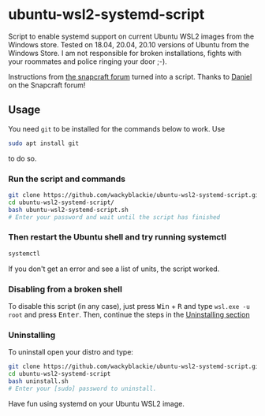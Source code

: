 # ubuntu-wsl2-systemd-script
Script to enable systemd support on current Ubuntu WSL2 images from the Windows store. 
Tested on 18.04, 20.04, 20.10 versions of Ubuntu from the Windows Store.
I am not responsible for broken installations, fights with your roommates and police ringing your door ;-).

Instructions from [the snapcraft forum](https://forum.snapcraft.io/t/running-snaps-on-wsl2-insiders-only-for-now/13033) turned into a script. Thanks to [Daniel](https://forum.snapcraft.io/u/daniel) on the Snapcraft forum! 

## Usage
You need ```git``` to be installed for the commands below to work. Use
```sh
sudo apt install git
```
to do so.
### Run the script and commands
```sh
git clone https://github.com/wackyblackie/ubuntu-wsl2-systemd-script.git
cd ubuntu-wsl2-systemd-script/
bash ubuntu-wsl2-systemd-script.sh
# Enter your password and wait until the script has finished
```
### Then restart the Ubuntu shell and try running systemctl
```sh
systemctl

```
If you don't get an error and see a list of units, the script worked.

### Disabling from a broken shell
To disable this script (in any case), just press <kbd>Win</kbd> + <kbd>R</kbd> and type `wsl.exe -u root` and press <kbd>Enter</kbd>.
Then, continue the steps in the [Uninstalling section](#Uninstalling)


### Uninstalling
To uninstall open your distro and type:
```sh
git clone https://github.com/wackyblackie/ubuntu-wsl2-systemd-script.git
cd ubuntu-wsl2-systemd-script
bash uninstall.sh
# Enter your [sudo] password to uninstall.
```

Have fun using systemd on your Ubuntu WSL2 image.
